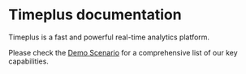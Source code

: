# Timeplus documentation

Timeplus is a fast and powerful real-time analytics platform.

Please check the [Demo Scenario](usecases) for a comprehensive list of our key capabilities.